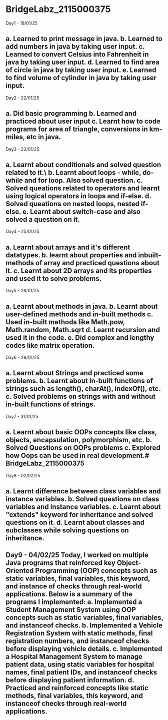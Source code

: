 # BridgeLabz_2115000375
Day1 - 19/01/25

a. Learned to print message in java.
b. Learned to add numbers in java by taking user input.
c. Learned to convert Celsius into Fahrenheit in java by taking user input.
d. Learned to find area of circle in java by taking user input.
e. Learned to find volume of cylinder in java by taking user input.
-----------------------------------------------------------------------------------------------------------------------------------------------------
Day2 - 22/01/25

a. Did basic programming
b. Learned and practiced about user input
c. Learnt how to code programs for area of triangle, conversions in km-miles, etc in java.
-----------------------------------------------------------------------------------------------------------------------------------------------------
Day3 - 23/01/25

a. Learnt about conditionals and solved question related to it.\ b. Learnt about loops - while, do-while and for loop. Also solved question.
c. Solved queations related to operators and learnt using logical operators in loops and if-else.
d. Solved queations on nested loops, nested if-else.
e. Learnt about switch-case and also solved a question on it.
------------------------------------------------------------------------------------------------------------------------------------------------------
Day4 - 25/01/25

a. Learnt about arrays and it's different datatypes.
b. learnt about properties and inbuilt-methods of array and practiced questions about it.
c. Learnt about 2D arrays and its properties and used it to solve problems.
----------------------------------------------------------------------------------------------------------------------------------------------------
Day5 - 28/01/25

a. Learnt about methods in java.
b. Learnt about user-defined methods and in-built methods
c. Used in-built methods like Math.pow, Math.random, Math.sqrt
d. Learnt recursion and used it in the code.
e. Did complex and lengthy codes like matrix operation.
--------------------------------------------------------------------------------------------------------------------------------------------------------
Day6 - 29/01/25

a. Learnt about Strings and practiced some problems.
b. Learnt about in-built functions of strings such as length(), charAt(), indexOf(), etc.
c. Solved problems on strings with and without in-built functions of strings.
-------------------------------------------------------------------------------------------------------------------------------------------------------
Day7 - 31/01/25

a. Learnt about basic OOPs concepts like class, objects, encapsulation, polymorphism, etc.
b. Solved Questions on OOPs problems
c. Explored how Oops can be used in real development.# BridgeLabz_2115000375
------------------------------------------------------------------------------------------------------------------------------------------------------
Day8 - 02/02/25

a. Learnt difference between class variables and instance variables.
b. Solved questions on class variables and instance variables.
c. Learnt about "extends" keyword for inheritance and solved questions on it.
d. Learnt about classes and subclasses while solving questions on inheritance.
-------------------------------------------------------------------------------------------------------------------------------------------------------
Day9 - 04/02/25
Today, I worked on multiple Java programs that reinforced key Object-Oriented Programming (OOP)
 concepts such as static variables, final variables, this keyword, and instance
of checks through real-world applications.
 Below is a summary of the programs I implemented:
a. Implemented a Student Management System using OOP concepts such as static variables, final variables, and instanceof checks.
b. Implemented a Vehicle Registration System with static methods, final registration numbers, and instanceof checks before displaying vehicle details.
c. Implemented a Hospital Management System to manage patient data, using static variables for hospital names, final patient IDs, and instanceof checks before displaying patient information.
d. Practiced and reinforced concepts like static methods, final variables, this keyword, and instanceof checks through real-world applications.
------------------------------------------------------------------------------------------------------------------------------------------------------
